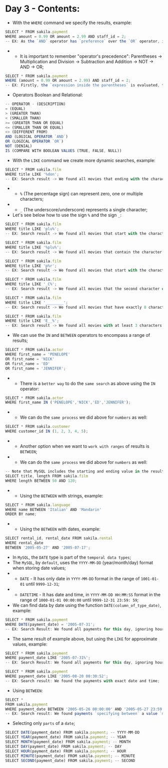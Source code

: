 # Day 3 - Contents: 

* With the `WHERE` command we specify the results, example: 
```js
SELECT * FROM sakila.payment
WHERE amount = 0.99 OR amount = 2.99 AND staff_id = 2; 
-- EX: As the `AND` operator has `preference` over the `OR` operator, it is as if the `query` had the following parentheses(executing first): `amount = 0.99 OR (amount = 2.99 AND staff_id = 2)`; 
```
* - It is important to remember "operator's precedence": Parentheses -> Multiplication and Division -> Subtraction and Addition -> NOT -> AND -> OR; 
```js
SELECT * FROM sakila.payment
WHERE (amount = 0.99 OR amount = 2.99) AND staff_id = 2; 
-- EX: Firstly, the `expression inside the parentheses` is evaluated, then the `expression on the right` side, and finally the `AND` compares the results on `both sides` and causes only the results that `satisfy both conditions` to be returned; 
```
* Operators Boolean and Relational: 
```js
-- OPERATOR - (DESCRIPTION)
= (EQUAL)
> (GREATER THAN)
< (SMALLER THAN)
>= (GREATER THAN OR EQUAL)
<= (SMALLER THAN OR EQUAL)
<> (DIFFERENT FROM)
AND (LOGICAL OPERATOR `AND`)
OR (LOGICAL OPERATOR `OR`)
NOT (DENIAL)
IS (COMPARE WITH BOOLEAN VALUES (TRUE, FALSE, NULL))
```
* With the `LIKE` command we create more dynamic searches, example: 
```js
SELECT * FROM sakila.film
WHERE title LIKE '%don'; 
-- EX: Search result -> We found all movies that ending with the character set "don"; 
```
* - `%` (The percentage sign) can represent zero, one or multiple characters; 
* - `_` (The underscore/underscore) represents a single character; 
* Let's see below how to use the sign `%` and the sign `_`: 
```js
SELECT * FROM sakila.film
WHERE title LIKE 'plu%'; 
-- EX: Search result -> We found all movies that start with the character set "plus"; 
```
```js
SELECT * FROM sakila.film
WHERE title LIKE '%plu%'; 
-- EX: Search result -> We found all movies that contain the character set "plus"; 
```
```js
SELECT * FROM sakila.film
WHERE title LIKE 'p%r'; 
-- EX: Search result -> We found all movies that start with the character "p" and end with the character "r"; 
```
```js
SELECT * FROM sakila.film
WHERE title LIKE '_C%'; 
-- EX: Search result -> We found all movies that the second character of the phrase is "c"; 
```
```js
SELECT * FROM sakila.film
WHERE title LIKE '________'; 
-- EX: Search result -> We found all movies that have exactly 8 characters; 
```
```js
SELECT * FROM sakila.film
WHERE title LIKE 'E__%'; 
-- EX: Search result -> We found all movies with at least 3 characters and starting with the character "E"; 
```
* We can use the `IN` and `BETWEEN` operators to encompass a range of results; 
```js
SELECT * FROM sakila.actor
WHERE first_name = 'PENELOPE'
OR first_name = 'NICK'
OR first_name = 'ED'
OR first_name = 'JENNIFER'; 
```
* - There is a `better way` to do the `same search` as above using the `IN` operator: 
```js
SELECT * FROM sakila.actor
WHERE first_name IN ('PENELOPE','NICK','ED','JENNIFER'); 
```
* - We can do the `same process` we did above for `numbers` as well: 
```js
SELECT * FROM sakila.customer
WHERE customer_id IN (1, 2, 3, 4, 5); 
```
* - Another option when we want to `work with ranges` of results is `BETWEEN`; 
* - We can do the `same process` we did above for `numbers` as well: 
```js
-- Note that MySQL includes the starting and ending value in the results
SELECT title, length FROM sakila.film
WHERE length BETWEEN 50 AND 120;
```
* - Using the `BETWEEN` with strings, example: 
```js
SELECT * FROM sakila.language
WHERE name BETWEEN 'Italian' AND 'Mandarin'
ORDER BY name;
```
* - Using the `BETWEEN` with dates, example: 
```js
SELECT rental_id, rental_date FROM sakila.rental
WHERE rental_date
BETWEEN '2005-05-27' AND '2005-07-17';
```
* In `MySQL`, the `DATE` type is part of the `temporal data types`; 
* The `MySQL`, by `default`, uses the `YYYY-MM-DD` (year/month/day) format when storing date values; 
* - `DATE` - It has only date in `YYYY-MM-DD` format in the range of `1001-01-01` until `9999-12-31`; 
* - `DATETIME` - It has date and time, in `YYYY-MM-DD HH:MM:SS` format in the range of `1000-01-01 00:00:00` until `9999-12-31 23:59: 59`; 
* We can find data by date using the function `DATE(column_of_type_date)`, example: 
```js
SELECT * FROM sakila.payment
WHERE DATE(payment_date) = '2005-07-31'; 
-- EX: Search Result: We found all payments for this day, ignoring hours, minutes and seconds; 
```
* The same result of example above, but using the `LIKE` for approximate values, example: 
```js
SELECT * FROM sakila.payment
WHERE payment_date LIKE '2005-07-31%';
-- EX: Search Result: We found all payments for this day, ignoring hours, minutes and seconds; 
```
```js
SELECT * FROM sakila.payment
WHERE payment_date LIKE '2005-08-20 00:30:52';
-- EX: Search result: We found the payments with exact date and time; 
```
* Using `BETWEEN`: 
```js
SELECT *
FROM sakila.payment
WHERE payment_date BETWEEN '2005-05-26 00:00:00' AND '2005-05-27 23:59:59';
-- EX: Search result: We found payments `specifying between` a value `minimum` and a value `maximum` amount for the `date`; 
```
* Selecting only `parts` of a `date`; 
```js
SELECT DATE(payment_date) FROM sakila.payment; -- YYYY-MM-DD
SELECT YEAR(payment_date) FROM sakila.payment; -- YEAR
SELECT MONTH(payment_date) FROM sakila.payment; -- MONTH
SELECT DAY(payment_date) FROM sakila.payment; -- DAY
SELECT HOUR(payment_date) FROM sakila.payment; -- HOUR
SELECT MINUTE(payment_date) FROM sakila.payment; -- MINUTE
SELECT SECOND(payment_date) FROM sakila.payment; -- SECOND
```
